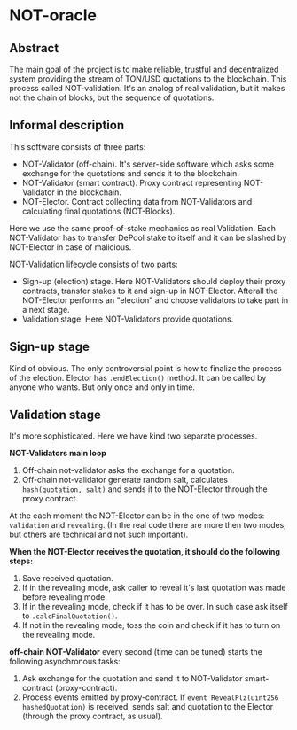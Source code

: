 # NOT-oracle
## Abstract
The main goal of the project is to make reliable, trustful and decentralized system providing the stream of TON/USD quotations to the blockchain. This process called NOT-validation. It's an analog of real validation, but it makes not the chain of blocks, but the sequence of quotations.

## Informal description
This software consists of three parts:
* NOT-Validator (off-chain). It's server-side software which asks some exchange for the quotations and sends it to the blockchain.
* NOT-Validator (smart contract). Proxy contract representing NOT-Validator in the blockchain.
* NOT-Elector. Contract collecting data from NOT-Validators and calculating final quotations (NOT-Blocks).

Here we use the same proof-of-stake mechanics as real Validation. Each NOT-Validator has to transfer DePool stake to itself and it can be slashed by NOT-Elector in case of malicious.

NOT-Validation lifecycle consists of two parts:
* Sign-up (election) stage. Here NOT-Validators should deploy their proxy contracts, transfer stakes to it and sign-up in NOT-Elector. Afterall the NOT-Elector performs an "election" and choose validators to take part in a next stage.
* Validation stage. Here NOT-Validators provide quotations.

## Sign-up stage
Kind of obvious. The only controversial point is how to finalize the process of the election. Elector has `.endElection()` method. It can be called by anyone who wants. But only once and only in time.

## Validation stage
It's more sophisticated. Here we have kind two separate processes.

**NOT-Validators main loop**

1. Off-chain not-validator asks the exchange for a quotation.
2. Off-chain not-validator generate random salt, calculates `hash(quotation, salt)` and sends it to the NOT-Elector through the proxy contract.

At the each moment the NOT-Elector can be in the one of two modes: `validation` and `revealing`. (In the real code there are more then two modes, but others are technical and not such important).

**When the NOT-Elector receives the quotation, it should do the following steps:**

1. Save received quotation.
2. If in the revealing mode, ask caller to reveal it's last quotation was made before revealing mode.
3. If in the revealing mode, check if it has to be over. In such case ask itself to `.calcFinalQuotation()`.
4. If not in the revealing mode, toss the coin and check if it has to turn on the revealing mode.

**off-chain NOT-Validator** every second (time can be tuned) starts the following asynchronous tasks:

1. Ask exchange for the quotation and send it to NOT-Validator smart-contract (proxy-contract).
2. Process events emitted by proxy-contract. If `event RevealPlz(uint256 hashedQuotation)` is received, sends salt and quotation to the Elector (through the proxy contract, as usual).
